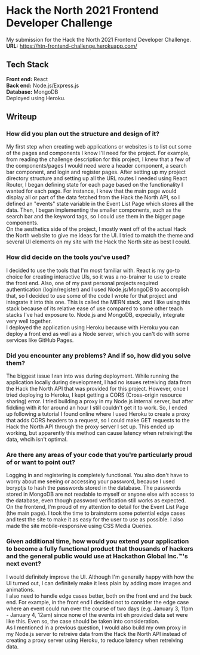 # Hack the North 2021 Frontend Developer Challenge

My submission for the Hack the North 2021 Frontend Developer Challenge.  
**URL:** https://htn-frontend-challenge.herokuapp.com/

## Tech Stack

**Front end:** React  
**Back end:** Node.js/Express.js  
**Database:** MongoDB  
Deployed using Heroku.

## Writeup

### How did you plan out the structure and design of it?

My first step when creating web applications or websites is to list out some of the pages and components I know I'll need for the project. For example, from reading the challenge description for this project, I knew that a few of the components/pages I would need were a header component, a search bar component, and login and register pages. After setting up my project directory structure and setting up all the URL routes I needed using React Router, I began defining state for each page based on the functionality I wanted for each page. For instance, I knew that the main page would display all or part of the data fetched from the Hack the North API, so I defined an "events" state variable in the Event List Page which stores all the data. Then, I began implementing the smaller components, such as the search bar and the keyword tags, so I could use them in the bigger page components.  
On the aesthetics side of the project, I mostly went off of the actual Hack the North website to give me ideas for the UI. I tried to match the theme and several UI elements on my site with the Hack the North site as best I could.

### How did decide on the tools you've used?

I decided to use the tools that I'm most familiar with. React is my go-to choice for creating interactive UIs, so it was a no-brainer to use to create the front end. Also, one of my past personal projects required authentication (login/register) and I used Node.js/MongoDB to accomplish that, so I decided to use some of the code I wrote for that project and integrate it into this one. This is called the MERN stack, and I like using this stack because of its relative ease of use compared to some other teach stacks I've had exposure to. Node.js and MongoDB, expecially, integrate very well together.  
I deployed the application using Heroku because with Heroku you can deploy a front end as well as a Node server, which you can't do with some services like GitHub Pages.

### Did you encounter any problems? And if so, how did you solve them?

The biggest issue I ran into was during deployment. While running the application locally during development, I had no issues retreiving data from the Hack the North API that was provided for this project. However, once I tried deploying to Heroku, I kept getting a CORS (Cross-origin resource sharing) error. I tried building a proxy in my Node.js internal server, but after fiddling with it for around an hour I still couldn't get it to work. So, I ended up following a tutorial I found online where I used Heroku to create a proxy that adds CORS headers to a request, so I could make GET requests to the Hack the North API through the proxy server I set up. This ended up working, but apparently this method can cause latency when retreivingt the data, whcih isn't optimal.

### Are there any areas of your code that you're particularly proud of or want to point out?

Logging in and registering is completely functional. You also don't have to worry about me seeing or accessing your password, because I used bcryptjs to hash the passwords stored in the database. The passwords stored in MongoDB are not readable to myself or anyone else with access to the database, even though password verification still works as expected.  
On the frontend, I'm proud of my attention to detail for the Event List Page (the main page). I took the time to brainstorm some potential edge cases and test the site to make it as easy for the user to use as possible. I also made the site mobile-responsive using CSS Media Queries.

### Given additional time, how would you extend your application to become a fully functional product that thousands of hackers and the general public would use at Hackathon Global Inc.™'s next event?

I would definitely improve the UI. Although I'm generally happy with how the UI turned out, I can definitely make it less plain by adding more images and animations.  
I also need to handle edge cases better, both on the front end and the back end. For example, in the front end I decided not to consider the edge case where an event could run over the course of two days (e.g. January 3, 11pm - January 4, 12am) since none of the events int eh provided data set were like this. Even so, the case should be taken into consideration.  
As I mentioned in a previous question, I would also build my own proxy in my Node.js server to retreive data from the Hack the North API instead of creating a proxy server using Heroku, to reduce latency when retreiving data.

